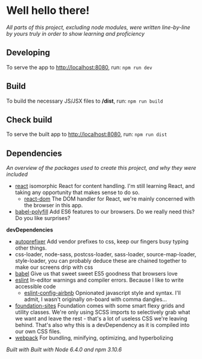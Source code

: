 # Well hello there!

_All parts of this project, excluding node modules, were written line-by-line by yours truly in order to show learning and proficiency_

## Developing

To serve the app to [http://localhost:8080](http://localhost:8080), run: `npm run dev`

## Build
To build the necessary JS/JSX files to __/dist__, run: `npm run build`

## Check build
To serve the built app to [http://localhost:8080](http://localhost:8080), run: `npm run dist`

## Dependencies
_An overview of the packages used to create this project, and why they were included_

- [react] isomorphic React for content handling. I'm still learning React, and taking any opportunity that makes sense to do so.
  - [react-dom] The DOM handler for React, we're mainly concerned with the browser in this app.
- [babel-polyfill] Add ES6 features to our browsers. Do we really need this? Do you like surprises?

[react]: https://github.com/facebook/react
[react-dom]: https://www.npmjs.com/package/react-dom
[babel-polyfill]: https://github.com/babel/babel/tree/master/packages/babel-polyfill

**devDependencies**
- [autoprefixer] Add vendor prefixes to css, keep our fingers busy typing other things.
- css-loader, node-sass, postcss-loader, sass-loader, source-map-loader, style-loader, you can probably deduce these are chained together to make our screens drip with css
- [babel] Give us that sweet sweet ES5 goodness that browsers love
- [eslint] In-editor warnings and compiler errors. Because I like to write accessible code
  - [eslint-config-airbnb] Opnionated javascript style and syntax. I'll admit, I wasn't originally on-board with comma dangles...
- [foundation-sites] Foundation comes with some smart flexy grids and utility classes. We're only using SCSS imports to selectively grab what we want and leave the rest - that's a lot of useless CSS we're leaving behind. That's also why this is a devDependency as it is compiled into our own CSS files.
- [webpack] For bundling, minifying, optimizing, and hyperbolizing

[autoprefixer]: https://github.com/postcss/autoprefixer
[babel]: https://github.com/babel/babel
[eslint]: https://github.com/eslint/eslint
[foundation-sites]: https://github.com/zurb/foundation-sites
[webpack]: https://github.com/webpack/webpack
[eslint-config-airbnb]: https://github.com/airbnb/javascript

_Built with Built with Node 6.4.0 and npm 3.10.6_
